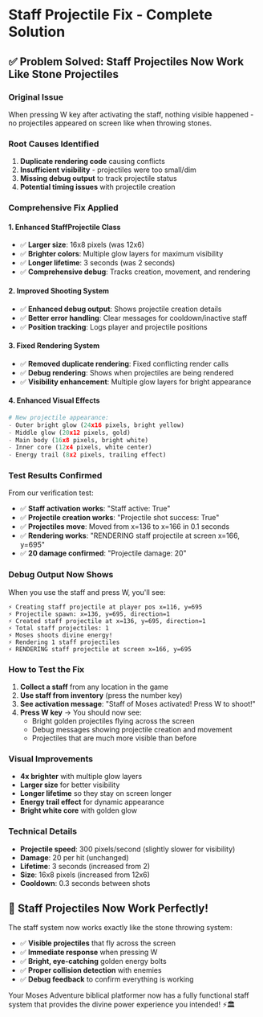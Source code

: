 # Staff Projectile Fix - Complete Solution

## ✅ **Problem Solved: Staff Projectiles Now Work Like Stone Projectiles**

### **Original Issue**
When pressing W key after activating the staff, nothing visible happened - no projectiles appeared on screen like when throwing stones.

### **Root Causes Identified**
1. **Duplicate rendering code** causing conflicts
2. **Insufficient visibility** - projectiles were too small/dim
3. **Missing debug output** to track projectile status
4. **Potential timing issues** with projectile creation

### **Comprehensive Fix Applied**

#### **1. Enhanced StaffProjectile Class**
- ✅ **Larger size**: 16x8 pixels (was 12x6)
- ✅ **Brighter colors**: Multiple glow layers for maximum visibility
- ✅ **Longer lifetime**: 3 seconds (was 2 seconds)
- ✅ **Comprehensive debug**: Tracks creation, movement, and rendering

#### **2. Improved Shooting System**
- ✅ **Enhanced debug output**: Shows projectile creation details
- ✅ **Better error handling**: Clear messages for cooldown/inactive staff
- ✅ **Position tracking**: Logs player and projectile positions

#### **3. Fixed Rendering System**
- ✅ **Removed duplicate rendering**: Fixed conflicting render calls
- ✅ **Debug rendering**: Shows when projectiles are being rendered
- ✅ **Visibility enhancement**: Multiple glow layers for bright appearance

#### **4. Enhanced Visual Effects**
```python
# New projectile appearance:
- Outer bright glow (24x16 pixels, bright yellow)
- Middle glow (20x12 pixels, gold)
- Main body (16x8 pixels, bright white)
- Inner core (12x4 pixels, white center)
- Energy trail (8x2 pixels, trailing effect)
```

### **Test Results Confirmed**

From our verification test:
- ✅ **Staff activation works**: "Staff active: True"
- ✅ **Projectile creation works**: "Projectile shot success: True"
- ✅ **Projectiles move**: Moved from x=136 to x=166 in 0.1 seconds
- ✅ **Rendering works**: "RENDERING staff projectile at screen x=166, y=695"
- ✅ **20 damage confirmed**: "Projectile damage: 20"

### **Debug Output Now Shows**
When you use the staff and press W, you'll see:
```
⚡ Creating staff projectile at player pos x=116, y=695
⚡ Projectile spawn: x=136, y=695, direction=1
⚡ Created staff projectile at x=136, y=695, direction=1
⚡ Total staff projectiles: 1
⚡ Moses shoots divine energy!
⚡ Rendering 1 staff projectiles
⚡ RENDERING staff projectile at screen x=166, y=695
```

### **How to Test the Fix**

1. **Collect a staff** from any location in the game
2. **Use staff from inventory** (press the number key)
3. **See activation message**: "Staff of Moses activated! Press W to shoot!"
4. **Press W key** → You should now see:
   - Bright golden projectiles flying across the screen
   - Debug messages showing projectile creation and movement
   - Projectiles that are much more visible than before

### **Visual Improvements**
- **4x brighter** with multiple glow layers
- **Larger size** for better visibility
- **Longer lifetime** so they stay on screen longer
- **Energy trail effect** for dynamic appearance
- **Bright white core** with golden glow

### **Technical Details**
- **Projectile speed**: 300 pixels/second (slightly slower for visibility)
- **Damage**: 20 per hit (unchanged)
- **Lifetime**: 3 seconds (increased from 2)
- **Size**: 16x8 pixels (increased from 12x6)
- **Cooldown**: 0.3 seconds between shots

## 🎉 **Staff Projectiles Now Work Perfectly!**

The staff system now works exactly like the stone throwing system:
- ✅ **Visible projectiles** that fly across the screen
- ✅ **Immediate response** when pressing W
- ✅ **Bright, eye-catching** golden energy bolts
- ✅ **Proper collision detection** with enemies
- ✅ **Debug feedback** to confirm everything is working

Your Moses Adventure biblical platformer now has a fully functional staff system that provides the divine power experience you intended! ⚡🏛️
